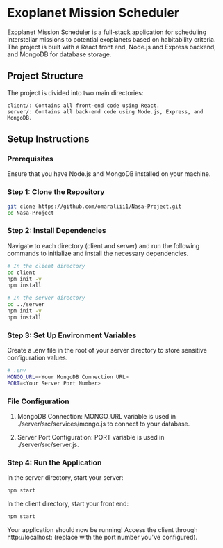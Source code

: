 # Exoplanet Mission Scheduler

Exoplanet Mission Scheduler is a full-stack application for scheduling interstellar missions to potential exoplanets based on habitability criteria. The project is built with a React front end, Node.js and Express backend, and MongoDB for database storage.

## Project Structure

The project is divided into two main directories:

    client/: Contains all front-end code using React.
    server/: Contains all back-end code using Node.js, Express, and MongoDB.

## Setup Instructions

### Prerequisites

Ensure that you have Node.js and MongoDB installed on your machine.

### Step 1: Clone the Repository

```bash
git clone https://github.com/omaraliii1/Nasa-Project.git
cd Nasa-Project
```

### Step 2: Install Dependencies

Navigate to each directory (client and server) and run the following commands to initialize and install the necessary dependencies.

```bash
# In the client directory
cd client
npm init -y
npm install

# In the server directory
cd ../server
npm init -y
npm install
```

### Step 3: Set Up Environment Variables

Create a .env file in the root of your server directory to store sensitive configuration values.

```bash
# .env
MONGO_URL=<Your MongoDB Connection URL>
PORT=<Your Server Port Number>
```

### File Configuration

1. MongoDB Connection:
   MONGO_URL variable is used in ./server/src/services/mongo.js to connect to your database.

2. Server Port Configuration:
   PORT variable is used in ./server/src/server.js.

### Step 4: Run the Application

In the server directory, start your server:

```bash
npm start
```

In the client directory, start your front end:

```bash
npm start
```

Your application should now be running! Access the client through http://localhost:<PORT> (replace <PORT> with the port number you've configured).
